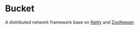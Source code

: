 # BucketA distributed network framework base on [Netty](https://netty.io/) and [ZooKeeper](http://zookeeper.apache.org/).